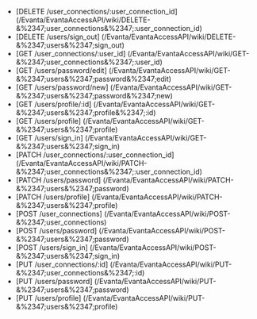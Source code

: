 * [DELETE /user_connections/:user_connection_id] (/Evanta/EvantaAccessAPI/wiki/DELETE-&%2347;user_connections&%2347;:user_connection_id)
* [DELETE /users/sign_out] (/Evanta/EvantaAccessAPI/wiki/DELETE-&%2347;users&%2347;sign_out)
* [GET /user_connections/:user_id] (/Evanta/EvantaAccessAPI/wiki/GET-&%2347;user_connections&%2347;:user_id)
* [GET /users/password/edit] (/Evanta/EvantaAccessAPI/wiki/GET-&%2347;users&%2347;password&%2347;edit)
* [GET /users/password/new] (/Evanta/EvantaAccessAPI/wiki/GET-&%2347;users&%2347;password&%2347;new)
* [GET /users/profile/:id] (/Evanta/EvantaAccessAPI/wiki/GET-&%2347;users&%2347;profile&%2347;:id)
* [GET /users/profile] (/Evanta/EvantaAccessAPI/wiki/GET-&%2347;users&%2347;profile)
* [GET /users/sign_in] (/Evanta/EvantaAccessAPI/wiki/GET-&%2347;users&%2347;sign_in)
* [PATCH /user_connections/:user_connection_id] (/Evanta/EvantaAccessAPI/wiki/PATCH-&%2347;user_connections&%2347;:user_connection_id)
* [PATCH /users/password] (/Evanta/EvantaAccessAPI/wiki/PATCH-&%2347;users&%2347;password)
* [PATCH /users/profile] (/Evanta/EvantaAccessAPI/wiki/PATCH-&%2347;users&%2347;profile)
* [POST /user_connections] (/Evanta/EvantaAccessAPI/wiki/POST-&%2347;user_connections)
* [POST /users/password] (/Evanta/EvantaAccessAPI/wiki/POST-&%2347;users&%2347;password)
* [POST /users/sign_in] (/Evanta/EvantaAccessAPI/wiki/POST-&%2347;users&%2347;sign_in)
* [PUT /user_connections/:id] (/Evanta/EvantaAccessAPI/wiki/PUT-&%2347;user_connections&%2347;:id)
* [PUT /users/password] (/Evanta/EvantaAccessAPI/wiki/PUT-&%2347;users&%2347;password)
* [PUT /users/profile] (/Evanta/EvantaAccessAPI/wiki/PUT-&%2347;users&%2347;profile)